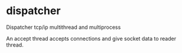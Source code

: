 # dispatcher
Dispatcher tcp/ip multithread and multiprocess

An accept thread accepts connections and give socket data to reader thread. 
